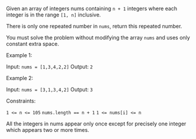Given an array of integers nums containing `n + 1` integers where each integer is in the range `[1, n]` inclusive.

There is only one repeated number in `nums`, return this repeated number.

You must solve the problem without modifying the array `nums` and uses only constant extra space.

 
Example 1:

Input: `nums = [1,3,4,2,2]`
Output: `2`


Example 2:

Input: `nums = [3,1,3,4,2]`
Output: `3`
 

Constraints:

`1 <= n <= 105`
`nums.length == n + 1`
`1 <= nums[i] <= n`

All the integers in nums appear only once except for precisely one integer which appears two or more times.
